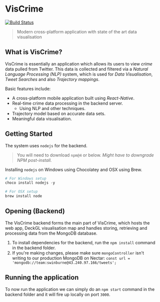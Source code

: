 # VisCrime

[![Build Status](https://travis-ci.org/101628885/TwitterVisualiser.svg?branch=dev)](https://travis-ci.org/101628885/TwitterVisualiser)

> Modern cross-platform application with state of the art data visualisation

## What is VisCrime?

VisCrime is essentially an application which allows its users to view *crime* data pulled from Twitter.
This data is collected and filtered via a *Natural Language Processing (NLP)* system, which is used for *Data Visualisation*,
*Tweet Searches* and also *Trajectory mappings*.

Basic features include:
- A cross-platform mobile application built using *React-Native*.
- Real-time crime data processing in the backend server.
  - Using NLP and other techniques.
- Trajectory model based on accurate data sets.
- Meaningful data visualisation.

## Getting Started

The system uses `nodejs` for the backend.
> You will need to download `npm@4` or below. *Might have to downgrade NPM post-install.*

Installing `nodejs` on Windows using Chocolatey and OSX using Brew.
```powershell
# For Windows setup
choco install nodejs -y

# For OSX setup
brew install node
```

## Opening (Backend)

The VisCrime backend forms the main part of VisCrime, which hosts the web app, DeckGL visualisation map and handles storing, retrieving and processing data from the MongoDB database. 

1. To install dependencies for the backend, run the `npm install` command in the backend folder.
2. If you're making changes, please make sure `mongoController` isn't writing to our production MongoDB on Nectar:
`const url = 'mongodb://team:swinburne@43.240.97.166/tweets';`

## Running the application

To now run the application we can simply do an `npm start` command in the backend folder and it will fire up locally on port `3000`.